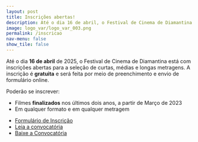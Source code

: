 ```yaml
---
layout: post
title: Inscrições abertas!
description: Até o dia 16 de abril, o Festival de Cinema de Diamantina está com inscrições abertas para a seleção de curtas, médias e longas metragens.
image: logo_var/logo_var_003.png
permalink: /inscricao
nav-menu: false
show_tile: false
---
```


Até o dia <strong>16 de abril</strong> de 2025, o Festival de Cinema de Diamantina está com inscrições abertas para a seleção de curtas, médias e longas metragens. 
A inscrição é <strong>gratuita</strong> e será feita por meio de preenchimento e envio de formulário online.

Poderão se inscrever:

- Filmes <strong>finalizados</strong> nos últimos dois anos, a partir de Março de 2023
- Em qualquer formato e em qualquer metragem 


<ul class="actions">
	<li><a href="https://docs.google.com/forms/d/1s-03vr-I16yifNbAVnKogmqStYqcU0rZS-D03UjxeOg/preview" target="_blank" class="button fit special">Formulário de Inscrição</a></li>
	<li><a href="{{ '/convocatoria/' | relative_url }}" class="button fit">Leia a convocatória</a></li>
	<li><a href="https://drive.google.com/file/d/18EhuNcTQgkspOJlvvKxHqdEwNcoETO-s/view" target="_blank" class="button fit">Baixe a Convocatória</a></li>
</ul>




